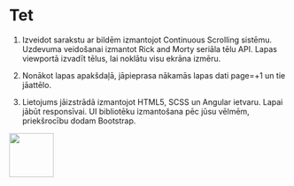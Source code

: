 # Tet

1. Izveidot sarakstu ar bildēm izmantojot Continuous Scrolling sistēmu. Uzdevuma veidošanai izmantot Rick and Morty seriāla tēlu API. Lapas viewportā izvadīt tēlus, lai noklātu visu ekrāna izmēru.

2. Nonākot lapas apakšdaļā, jāpieprasa nākamās lapas dati page=+1 un tie jāattēlo.

3. Lietojums jāizstrādā izmantojot HTML5, SCSS un Angular ietvaru. Lapai jābūt responsīvai.
   UI bibliotēku izmantošana pēc jūsu vēlmēm, priekšrocību dodam Bootstrap.
   

<img src="https://media.giphy.com/media/VKcGywNWMqTpDUON9g/giphy.gif" width="80" height="80" />

